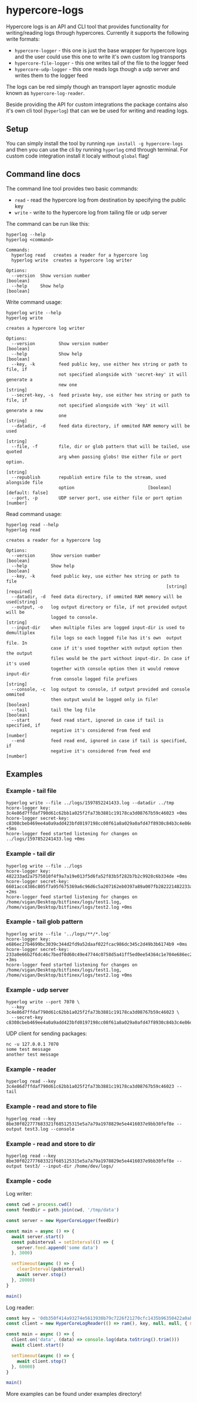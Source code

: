 # hypercore-logs

Hypercore logs is an API and CLI tool that provides functionality for writing/reading logs through hypercores. Currently it supports the following write formats:
- `hypercore-logger` - this one is just the base wrapper for hypercore logs and the user could use this one to write it's own custom log transports
- `hypercore-file-logger` - this one writes tail of the file to the logger feed
- `hypercore-udp-logger` - this one reads logs though a udp server and writes them to the logger feed

The logs can be red simply though an transport layer agnostic module known as `hypercore-log-reader`.

Beside providing the API for custom integrations the package contains also it's own cli tool (`hyperlog`) that can we be used for writing and reading logs.

## Setup

You can simply install the tool by running `npm install -g hypercore-logs` and then you can use the cli by running `hyperlog` cmd through terminal. For custom code integration install it localy without `global` flag!

## Command line docs

The command line tool provides two basic commands:
- `read` - read the hypercore log from destination by specifying the public key
- `write` - write to the hypercore log from tailing file or udp server

The command can be run like this:
```console
hyperlog --help
hyperlog <command>

Commands:
  hyperlog read   creates a reader for a hypercore log
  hyperlog write  creates a hypercore log writer

Options:
  --version  Show version number                                       [boolean]
  --help     Show help                                                 [boolean]
```

Write command usage:
```console
hyperlog write --help
hyperlog write

creates a hypercore log writer

Options:
  --version         Show version number                                [boolean]
  --help            Show help                                          [boolean]
  --key, -k         feed public key, use either hex string or path to file, if
                    not specified alongside with 'secret-key' it will generate a
                    new one                                             [string]
  --secret-key, -s  feed private key, use either hex string or path to file, if
                    not specified alongside with 'key' it will generate a new
                    one                                                 [string]
  --datadir, -d     feed data directory, if ommited RAM memory will be used
                                                                        [string]
  --file, -f        file, dir or glob pattern that will be tailed, use quoted
                    arg when passing globs! Use either file or port option.
                                                                        [string]
  --republish       republish entire file to the stream, used alongside file
                    option                            [boolean] [default: false]
  --port, -p        UDP server port, use either file or port option     [number]
```

Read command usage:
```console
hyperlog read --help
hyperlog read

creates a reader for a hypercore log

Options:
  --version      Show version number                                   [boolean]
  --help         Show help                                             [boolean]
  --key, -k      feed public key, use either hex string or path to file
                                                             [string] [required]
  --datadir, -d  feed data directory, if ommited RAM memory will be used[string]
  --output, -o   log output directory or file, if not provided output will be
                 logged to console.                                     [string]
  --input-dir    when multiple files are logged input-dir is used to demultiplex
                 file logs so each logged file has it's own  output file. In
                 case if it's used together with output option then the output
                 files would be the part without input-dir. In case if it's used
                 together with console option then it would remove input-dir
                 from console logged file prefixes                      [string]
  --console, -c  log output to console, if output provided and console ommited
                 then output would be logged only in file!             [boolean]
  --tail         tail the log file                                     [boolean]
  --start        feed read start, ignored in case if tail is specified, if
                 negative it's considered from feed end                 [number]
  --end          feed read end, ignored in case if tail is specified, if
                 negative it's considered from feed end                 [number]
```

## Examples

### Example - tail file

```console
hyperlog write --file ../logs/1597852241433.log --datadir ../tmp
hcore-logger key: 3c4e86d7ffdaf790d61c62bb1a025f2fa73b3881c19178ca3d08767b59c46023 +0ms
hcore-logger secret-key: c8308cbeb469ee4a0a9add423bfd0197198cc08f61a8a029a0afd47f8930c84b3c4e86d7ffdaf790d61c62bb1a025f2fa73b3881c19178ca3d08767b59c46023 +5ms
hcore-logger feed started listening for changes on ../logs/1597852241433.log +0ms
```

### Example - tail dir

```console
hyperlog write --file ../logs
hcore-logger key: 482233ad2a7575010f4f9a7a19e013f5d6fa52f83b5f282b7b2c9928c6b334de +0ms
hcore-logger secret-key: 6601acc4386c805f7a95f675369a6c96d6c5a207162eb0397a89a007fb282221482233ad2a7575010f4f9a7a19e013f5d6fa52f83b5f282b7b2c9928c6b334de +2ms
hcore-logger feed started listening for changes on /home/vigan/Desktop/bitfinex/logs/test1.log, /home/vigan/Desktop/bitfinex/logs/test2.log +0ms
```

### Example - tail glob pattern

```console
hyperlog write --file '../logs/**/*.log'
hcore-logger key: e686ec27b4699bc3039c344d2fd9a52daaf022fcac986dc345c2d49b3b6174b9 +0ms
hcore-logger secret-key: 233a0e66b2f6dc46c7bedf0d60c49e47744c0758d5a41ff5ed0ee54364c1e704e686ec27b4699bc3039c344d2fd9a52daaf022fcac986dc345c2d49b3b6174b9 +3ms
hcore-logger feed started listening for changes on /home/vigan/Desktop/bitfinex/logs/test1.log, /home/vigan/Desktop/bitfinex/logs/test2.log +0ms
```

### Example - udp server

```console
hyperlog write --port 7070 \
  --key 3c4e86d7ffdaf790d61c62bb1a025f2fa73b3881c19178ca3d08767b59c46023 \
  --secret-key c8308cbeb469ee4a0a9add423bfd0197198cc08f61a8a029a0afd47f8930c84b3c4e86d7ffdaf790d61c62bb1a025f2fa73b3881c19178ca3d08767b59c46023
```

UDP client for sending packages:
```console
nc -u 127.0.0.1 7070
some test message
another test message
```

### Example - reader

```console
hyperlog read --key 3c4e86d7ffdaf790d61c62bb1a025f2fa73b3881c19178ca3d08767b59c46023 --tail
```

### Example - read and store to file

```console
hyperlog read --key 8be30f022777683321f685125315e5a7a79a1978829e5e4416037e9bb30fef8e --output test3.log --console
```

### Example - read and store to dir

```console
hyperlog read --key 8be30f022777683321f685125315e5a7a79a1978829e5e4416037e9bb30fef8e --output test3/ --input-dir /home/dev/logs/
```

### Example - code

Log writer:
```js
const cwd = process.cwd()
const feedDir = path.join(cwd, '/tmp/data')

const server = new HyperCoreLogger(feedDir)

const main = async () => {
  await server.start()
  const pubinterval = setInterval(() => {
    server.feed.append('some data')
  }, 3000)

  setTimeout(async () => {
    clearInterval(pubinterval)
    await server.stop()
  }, 20000)
}

main()

```

Log reader:
```js
const key = '0db350f414a93274e5613930b79c7226f21270cfc1435b96350422a0abf63dc2'
const client = new HyperCoreLogReader(() => ram(), key, null, null, { snapshot: false, tail: true })

const main = async () => {
  client.on('data', (data) => console.log(data.toString().trim()))
  await client.start()

  setTimeout(async () => {
    await client.stop()
  }, 60000)
}

main()

```

More examples can be found under examples directory!

